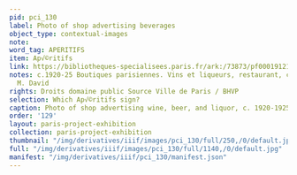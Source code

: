 ```yaml
---
pid: pci_130
label: Photo of shop advertising beverages
object_type: contextual-images
note: 
word_tag: APERITIFS
item: Ap√©ritifs
link: https://bibliotheques-specialisees.paris.fr/ark:/73873/pf0001912122
notes: c.1920-25 Boutiques parisiennes. Vins et liqueurs, restaurant, caf√©. Maison
  M. David
rights: Droits domaine public Source Ville de Paris / BHVP
selection: Which Ap√©ritifs sign?
caption: Photo of shop advertising wine, beer, and liquor, c. 1920-1925
order: '129'
layout: paris-project-exhibition
collection: paris-project-exhibition
thumbnail: "/img/derivatives/iiif/images/pci_130/full/250,/0/default.jpg"
full: "/img/derivatives/iiif/images/pci_130/full/1140,/0/default.jpg"
manifest: "/img/derivatives/iiif/pci_130/manifest.json"
---
```

